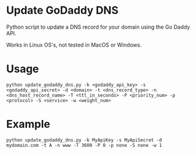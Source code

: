 # Update GoDaddy DNS

Python script to update a DNS record for your domain using the Go Daddy API.

Works in Linux OS's, not tested in MacOS or Windows.

# Usage

`python update_godaddy_dns.py -k <godaddy_api_key> -s <godaddy_api_secret> -d <domain> -t <dns_record_type> -n <dns_host_record_name> -T <ttl_in_seconds> -P <priority_num> -p <protocol> -S <service> -w <weight_num>`

# Example

`python update_godaddy_dns.py -k MyApiKey -s MyApiSecret -d mydomain.com -t A -n www -T 3600 -P 0 -p none -S none -w 1`
